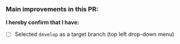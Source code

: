 ### Main improvements in this PR:
<!-- Pointwise mention what changes were made in what function. Examples: 
- fix bug where `functionName` failed to do function X
- updated all documentation 
- resolves issue #12345 -->

**I hereby confirm that I have:**
<!-- Note: replace [ ] with [X] to check the box -->
- [ ] Selected `develop` as a target branch (top left drop-down menu)
